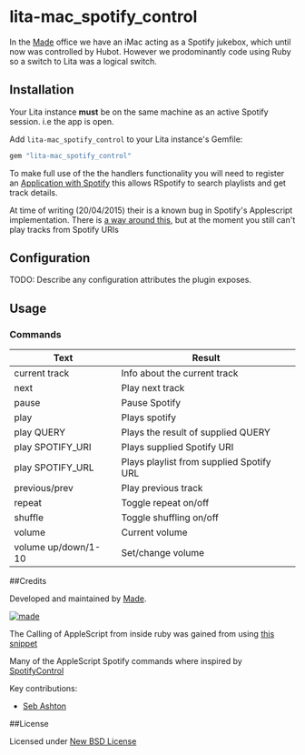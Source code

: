 # lita-mac_spotify_control

In the [Made](http://www.madetech.co.uk?ref=github&repo=lita-mac_spotify_control) office we have an iMac acting as a Spotify jukebox, which until now was controlled by Hubot. However we prodominantly code using Ruby so a switch to Lita was a logical switch.

## Installation

Your Lita instance **must** be on the same machine as an active Spotify session. i.e the app is open.

Add `lita-mac_spotify_control` to your Lita instance's Gemfile:

``` ruby
gem "lita-mac_spotify_control"
```

To make full use of the the handlers functionality you will need to register an [Application with Spotify](https://developer.spotify.com/my-applications) this allows RSpotify to search playlists and get track details.

At time of writing (20/04/2015) their is a known bug in Spotify's Applescript implementation. There is [a way around this](https://community.spotify.com/t5/Help-Desktop-Linux-Mac-and/Apple-scripting-broken-in-1-0-1-988-g8f17a348/td-p/1029434), but at the moment you still can't play tracks from Spotify URIs

## Configuration

TODO: Describe any configuration attributes the plugin exposes.

## Usage

### Commands

| Text                 | Result                                   |
| -------------------- | ---------------------------------------- |
| current track        | Info about the current track             |
| next                 | Play next track                          |
| pause                | Pause Spotify                            |
| play                 | Plays spotify                            |
| play QUERY           | Plays the result of supplied QUERY       |
| play SPOTIFY_URI     | Plays supplied Spotify URI               |
| play SPOTIFY_URL     | Plays playlist from supplied Spotify URL |
| previous/prev        | Play previous track                      |
| repeat               | Toggle repeat on/off                     |
| shuffle              | Toggle shuffling on/off                  |
| volume               | Current volume                           |
| volume up/down/1-10  | Set/change volume                        |

##Credits

Developed and maintained by [Made](http://www.madetech.co.uk?ref=github&repo=lita-mac_spotify_control).

[![made](https://s3-eu-west-1.amazonaws.com/made-assets/googleapps/google-apps.png)](http://www.madetech.co.uk?ref=github&repo=navobile)

The Calling of AppleScript from inside ruby was gained from using [this snippet](http://porkrind.org/missives/calling-applescript-from-ruby/)

Many of the AppleScript Spotify commands where inspired by [SpotifyControl](https://github.com/dronir/SpotifyControl)

Key contributions:

* [Seb Ashton](https://github.com/sebashton)

##License

Licensed under [New BSD License](https://github.com/madebymade/lita-mac_spotify_control/blob/master/BSD-LICENSE.md)
